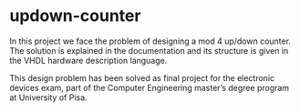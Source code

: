 # updown-counter
In this project we face the problem of designing a mod 4 up/down counter. The solution is explained in the documentation and its structure is given in the VHDL hardware description language.

This design problem has been solved as final project for the electronic devices exam, part of the Computer Engineering master’s degree program at University of Pisa.

